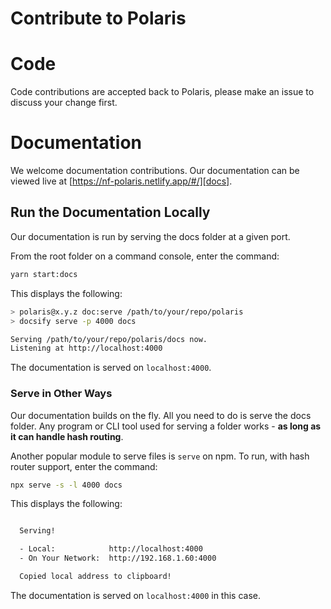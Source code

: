 # Contribute to Polaris

# Code

Code contributions are accepted back to Polaris, please make an issue to discuss your change first.

# Documentation

We welcome documentation contributions. Our documentation can be viewed live at [https://nf-polaris.netlify.app/#/][docs].

## Run the Documentation Locally

Our documentation is run by serving the docs folder at a given port.

From the root folder on a command console, enter the command:

```sh
yarn start:docs
```

This displays the following:

```sh
> polaris@x.y.z doc:serve /path/to/your/repo/polaris
> docsify serve -p 4000 docs

Serving /path/to/your/repo/polaris/docs now.
Listening at http://localhost:4000
```

The documentation is served on `localhost:4000`.

### Serve in Other Ways

Our documentation builds on the fly. All you need to do is serve the docs folder. Any program or CLI tool used for serving a folder works - **as long as it can handle hash routing**.

Another popular module to serve files is `serve` on npm. To run, with hash router support, enter the command:

```sh
npx serve -s -l 4000 docs
```

This displays the following:

```sh

  Serving!

  - Local:            http://localhost:4000
  - On Your Network:  http://192.168.1.60:4000

  Copied local address to clipboard!

```

The documentation is served on `localhost:4000` in this case.

<!--- [docs]:nearform.github.io/polaris --->

[docs]: https://nf-polaris.netlify.app/#/

